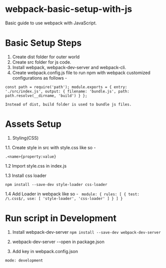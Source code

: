 # webpack-basic-setup-with-js
Basic guide to use webpack with JavaScript.
# Basic Setup Steps

1. Create dist folder for outer world
2. Create src folder for js code.
3. Install webpack, webpack-dev-server and webpack-cli.
4. Create webpack.config.js file to run npm with webpack customized configurations as follows - 
 
 `const path = require('path');
  module.exports = {
      entry: './src/index.js',
      output: {
        filename: 'bundle.js',
        path: path.resolve(__dirname, 'build')
      }
    };`
    
    Instead of dist, build folder is used to bundle js files.

# Assets Setup

1. Styling(CSS)

 1.1. Create style in src with style.css like so -
 
`.<name>{property:value}`
 
 1.2 Import style.css in index.js
 
 1.3 Install css loader
 
 `npm install --save-dev style-loader css-loader`
 
 1.4 Add Loader in webpack like so -
 ` module: {
     rules: [
       {
         test: /\.css$/,
         use: [
           'style-loader',
           'css-loader'
         ]
       }
     ]
   }`
   
# Run script in Development

 1. Install webpack-dev-server
  `npm install --save-dev webpack-dev-server`
  
 2. webpack-dev-server --open in package.json 
 
 3. Add key in webpack.config.json
 
  `mode: development`
